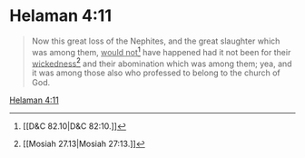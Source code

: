# Helaman 4:11

> Now this great loss of the Nephites, and the great slaughter which was among them, <u>would not</u>[^a] have happened had it not been for their <u>wickedness</u>[^b] and their abomination which was among them; yea, and it was among those also who professed to belong to the church of God.

[Helaman 4:11](https://www.churchofjesuschrist.org/study/scriptures/bofm/hel/4?lang=eng&id=p11#p11)


[^a]: [[D&C 82.10|D&C 82:10.]]
[^b]: [[Mosiah 27.13|Mosiah 27:13.]]
